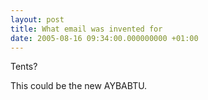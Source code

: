 ```yaml
---
layout: post
title: What email was invented for
date: 2005-08-16 09:34:00.000000000 +01:00
---
```

Tents?

This could be the new AYBABTU.

